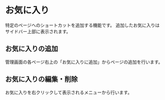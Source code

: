 # お気に入り

特定のページへのショートカットを追加する機能です。
追加したお気に入りはサイドバー上部に表示されます。

## お気に入りの追加

管理画面の各ページ右上の「お気に入りに追加」からページの追加を行います。

## お気に入りの編集・削除

お気に入りを右クリックして表示されるメニューから行います。
